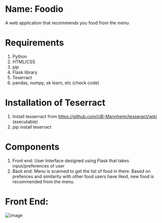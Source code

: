 # Name: Foodio
A web application that recommends you food from the menu

# Requirements
1. Python
2. HTML/CSS
3. pip
4. Flask library
5. Teserract
6. pandas, numpy, sk learn, etc (check code)

# Installation of Teserract
1. Install tesserract from https://github.com/UB-Mannheim/tesseract/wiki  (executable)
2. pip install teserract

# Components
1. Front end: User Interface designed using Flask that takes input/preferences of user
2. Back end: Menu is scanned to get the list of food in there. Based on prefences and similarity with other food users have liked, new food is recommended from the menu.


# Front End:
![image](https://user-images.githubusercontent.com/35186843/115147907-2cc3cf00-a02b-11eb-9ad3-fa0094bd1933.png)

